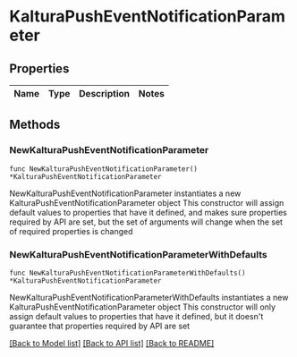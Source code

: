 # KalturaPushEventNotificationParameter

## Properties

Name | Type | Description | Notes
------------ | ------------- | ------------- | -------------

## Methods

### NewKalturaPushEventNotificationParameter

`func NewKalturaPushEventNotificationParameter() *KalturaPushEventNotificationParameter`

NewKalturaPushEventNotificationParameter instantiates a new KalturaPushEventNotificationParameter object
This constructor will assign default values to properties that have it defined,
and makes sure properties required by API are set, but the set of arguments
will change when the set of required properties is changed

### NewKalturaPushEventNotificationParameterWithDefaults

`func NewKalturaPushEventNotificationParameterWithDefaults() *KalturaPushEventNotificationParameter`

NewKalturaPushEventNotificationParameterWithDefaults instantiates a new KalturaPushEventNotificationParameter object
This constructor will only assign default values to properties that have it defined,
but it doesn't guarantee that properties required by API are set


[[Back to Model list]](../README.md#documentation-for-models) [[Back to API list]](../README.md#documentation-for-api-endpoints) [[Back to README]](../README.md)


